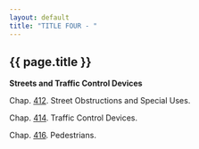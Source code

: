 ```yaml
---
layout: default 
title: "TITLE FOUR - "
---
```


{{ page.title }}
----------------

**Streets and Traffic Control Devices**

Chap. [412](1d457f4f.html). Street Obstructions and Special Uses.

Chap. [414](1d7f3d40.html). Traffic Control Devices.

Chap. [416](1e26f952.html). Pedestrians.
